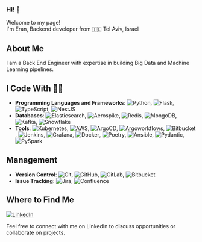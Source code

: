 ### Hi! 👋 
Welcome to my page! <br>
I'm Eran, Backend developer from :israel: Tel Aviv, Israel

## About Me

I am a Back End Engineer with expertise in building Big Data and Machine Learning pipelines.

## I Code With 👨‍💻



- **Programming Languages and Frameworks**: ![Python](https://img.shields.io/badge/-Python-blue?logo=python&logoColor=white), ![Flask](https://img.shields.io/badge/-Flask-blue?logo=flask&logoColor=white), ![TypeScript](https://img.shields.io/badge/-TypeScript-3178c6?logo=typescript&logoColor=white), ![NestJS](https://img.shields.io/badge/-NestJS-3178c6?logo=nestjs&logoColor=white)
- **Databases**: ![Elasticsearch](https://img.shields.io/badge/-Elasticsearch-005571?logo=elasticsearch&logoColor=white), ![Aerospike](https://img.shields.io/badge/-Aerospike-1c75b7?logo=aerospike&logoColor=white), ![Redis](https://img.shields.io/badge/-Redis-d82c20?logo=redis&logoColor=white), ![MongoDB](https://img.shields.io/badge/-MongoDB-13aa52?logo=mongodb&logoColor=white), ![Kafka](https://img.shields.io/badge/-Kafka-231f20?logo=apache-kafka&logoColor=white), ![Snowflake](https://img.shields.io/badge/-Snowflake-5696c7?logo=snowflake&logoColor=white)
- **Tools**: ![Kubernetes](https://img.shields.io/badge/-Kubernetes-326ce5?logo=kubernetes&logoColor=white), ![AWS](https://img.shields.io/badge/-AWS-232f3e?logo=amazon-aws&logoColor=white), ![ArgoCD](https://img.shields.io/badge/-ArgoCD-2b6be6?logo=argo&logoColor=white), ![Argoworkflows](https://img.shields.io/badge/-Argo%20Workflows-2b6be6?logo=argo&logoColor=white), ![Bitbucket](https://img.shields.io/badge/-Bitbucket-0052cc?logo=bitbucket&logoColor=white), ![Jenkins](https://img.shields.io/badge/-Jenkins-d33833?logo=jenkins&logoColor=white), ![Grafana](https://img.shields.io/badge/-Grafana-f46800?logo=grafana&logoColor=white), ![Docker](https://img.shields.io/badge/-Docker-2496ed?logo=docker&logoColor=white), ![Poetry](https://img.shields.io/badge/-Poetry-5037b5?logo=python&logoColor=white), ![Ansible](https://img.shields.io/badge/-Ansible-EE0000?logo=ansible&logoColor=white), ![Pydantic](https://img.shields.io/badge/-Pydantic-333?logo=python&logoColor=white), ![PySpark](https://img.shields.io/badge/-PySpark-E25A1C?logo=apache-spark&logoColor=white)

## Management
- **Version Control**: ![Git](https://img.shields.io/badge/-Git-f05032?logo=git&logoColor=white), ![GitHub](https://img.shields.io/badge/-GitHub-181717?logo=github&logoColor=white), ![GitLab](https://img.shields.io/badge/-GitLab-FCA121?logo=gitlab&logoColor=white), ![Bitbucket](https://img.shields.io/badge/-Bitbucket-0052cc?logo=bitbucket&logoColor=white)
- **Issue Tracking**: ![Jira](https://img.shields.io/badge/-Jira-0052cc?logo=jira&logoColor=white), ![Confluence](https://img.shields.io/badge/-Confluence-172B4D?logo=confluence&logoColor=white)




## Where to Find Me

[![LinkedIn](https://img.shields.io/badge/LinkedIn-eran--nir-blue?logo=linkedin&logoColor=white)](https://www.linkedin.com/in/eran-nir-4b6428142/)

Feel free to connect with me on LinkedIn to discuss opportunities or collaborate on projects.

